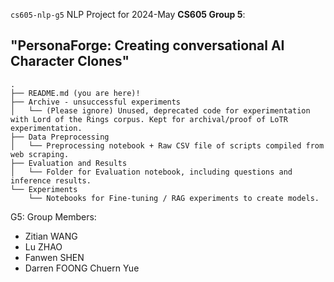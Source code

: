 `cs605-nlp-g5`
NLP Project for 2024-May **CS605 Group 5**:
## "PersonaForge: Creating conversational AI Character Clones"

```
.
├── README.md (you are here)!
├── Archive - unsuccessful experiments
│   └── (Please ignore) Unused, deprecated code for experimentation with Lord of the Rings corpus. Kept for archival/proof of LoTR experimentation.
├── Data Preprocessing
│   └── Preprocessing notebook + Raw CSV file of scripts compiled from web scraping.
├── Evaluation and Results
│   └── Folder for Evaluation notebook, including questions and inference results.
└── Experiments
    └── Notebooks for Fine-tuning / RAG experiments to create models.

```

G5: Group Members:
- Zitian WANG
- Lu ZHAO
- Fanwen SHEN
- Darren FOONG Chuern Yue


